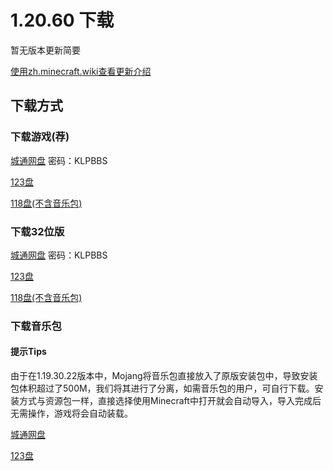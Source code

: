 # 1.20.60 下载
暂无版本更新简要

<a href="https://zh.minecraft.wiki/w/基岩版1.20.60" target="_blank">使用zh.minecraft.wiki查看更新介绍</a>
## 下载方式
### 下载游戏(荐)
[城通网盘](https://url03.ctfile.com/f/19634803-1019147209-2524e3?p=KLPBBS) 密码：KLPBBS

[123盘](https://www.123pan.com/s/9HM9-kQT7A.html)

[118盘(不含音乐包)](https://118pan.com/b1155657)

### 下载32位版
[城通网盘](https://url03.ctfile.com/f/19634803-1019146873-d21eee?p=KLPBBS) 密码：KLPBBS

[123盘](https://www.123pan.com/s/9HM9-mQT7A.html)

[118盘(不含音乐包)](https://118pan.com/b1155659)

### 下载音乐包
#### 提示Tips
由于在1.19.30.22版本中，Mojang将音乐包直接放入了原版安装包中，导致安装包体积超过了500M，我们将其进行了分离，如需音乐包的用户，可自行下载。安装方式与资源包一样，直接选择使用Minecraft中打开就会自动导入，导入完成后无需操作，游戏将会自动装载。

[城通网盘](https://url50.ctfile.com/f/53204350-1019420260-9bb9b4?p=misaka)

[123盘](https://www.123pan.com/s/9HM9-VDzlA.html)